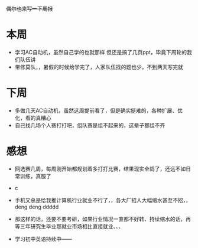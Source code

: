 ~~偶尔也来写一下周报~~
# 本周
- 学习AC自动机，虽然自己学的也就那样 但还是搞了几页ppt，毕竟下周轮的我们队伍讲
- 带修莫队，，暑假的时候给学完了，人家队伍找的题也少，不到两天写完就

# 下周
- 多做几天AC自动机，虽然这周提前看了，但是确实挺难的，各种扩展、优化，看的真糟心
- 自己找几场个人赛打打吧，组队赛是组不起来的，这辈子都组不齐

# 感想
- 网选赛几周，每周刚开始都规划着多打打比赛，结果现实全鸽了，还远不如日常训练，真服了
- c

- 手机又总是给我推计算机行业就业不行了，，各大厂招人大幅缩水甚至不招，，deng deng ddddd
- 那这样的话，还要不要考研，如果行业情况一直都不好转、持续缩水的话，再等三年研究生毕业那就业市场相比直接就业、、、
- 学习初中英语持续中——
